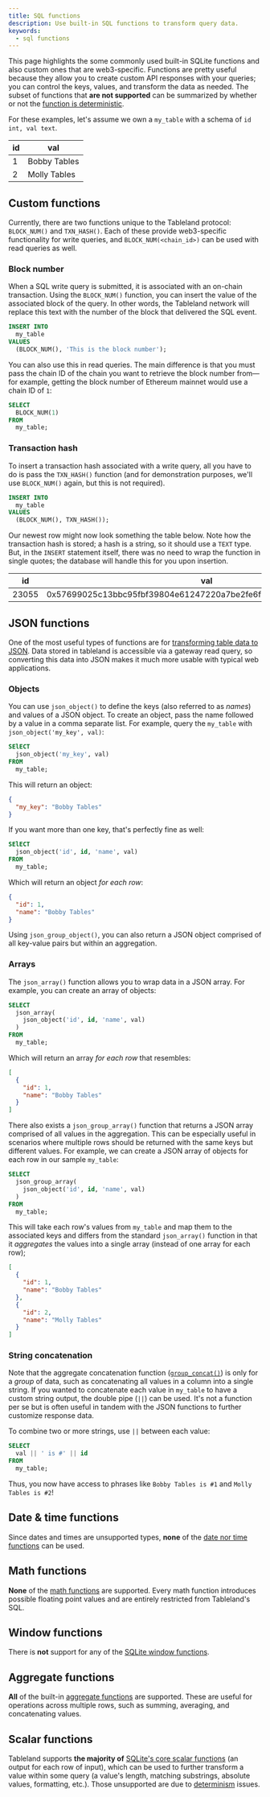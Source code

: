 ```yaml
---
title: SQL functions
description: Use built-in SQL functions to transform query data.
keywords:
  - sql functions
---
```


This page highlights the some commonly used built-in SQLite functions and also custom ones that are web3-specific. Functions are pretty useful because they allow you to create custom API responses with your queries; you can control the keys, values, and transform the data as needed. The subset of functions that **are not supported** can be summarized by whether or not the [function is deterministic](https://www.sqlite.org/deterministic.html#overview).

For these examples, let's assume we own a `my_table` with a schema of `id int, val text`.

| id  | val          |
| --- | ------------ |
| 1   | Bobby Tables |
| 2   | Molly Tables |

## Custom functions

Currently, there are two functions unique to the Tableland protocol: `BLOCK_NUM()` and `TXN_HASH()`. Each of these provide web3-specific functionality for write queries, and `BLOCK_NUM(<chain_id>)` can be used with read queries as well.

### Block number

When a SQL write query is submitted, it is associated with an on-chain transaction. Using the `BLOCK_NUM()` function, you can insert the value of the associated block of the query. In other words, the Tableland network will replace this text with the number of the block that delivered the SQL event.

```sql
INSERT INTO
  my_table
VALUES
  (BLOCK_NUM(), 'This is the block number');
```

You can also use this in read queries. The main difference is that you must pass the chain ID of the chain you want to retrieve the block number from—for example, getting the block number of Ethereum mainnet would use a chain ID of `1`:

```sql
SELECT
  BLOCK_NUM(1)
FROM
  my_table;
```

### Transaction hash

To insert a transaction hash associated with a write query, all you have to do is pass the `TXN_HASH()` function (and for demonstration purposes, we'll use `BLOCK_NUM()` again, but this is not required).

```sql
INSERT INTO
  my_table
VALUES
  (BLOCK_NUM(), TXN_HASH());
```

Our newest row might now look something the table below. Note how the transaction hash is stored; a hash is a string, so it should use a `TEXT` type. But, in the `INSERT` statement itself, there was no need to wrap the function in single quotes; the database will handle this for you upon insertion.

| id    | val                                                                |
| ----- | ------------------------------------------------------------------ |
| 23055 | 0x57699025c13bbc95fbf39804e61247220a7be2fe6f32280faf878a3dc24f1486 |

## JSON functions

One of the most useful types of functions are for [transforming table data to JSON](https://www.sqlite.org/json1.html). Data stored in tableland is accessible via a gateway read query, so converting this data into JSON makes it much more usable with typical web applications.

### Objects

You can use `json_object()` to define the keys (also referred to as _names_) and values of a JSON object. To create an object, pass the name followed by a value in a comma separate list. For example, query the `my_table` with `json_object('my_key', val)`:

```sql
SElECT
  json_object('my_key', val)
FROM
  my_table;
```

This will return an object:

```json
{
  "my_key": "Bobby Tables"
}
```

If you want more than one key, that's perfectly fine as well:

```sql
SElECT
  json_object('id', id, 'name', val)
FROM
  my_table;
```

Which will return an object _for each row_:

```json
{
  "id": 1,
  "name": "Bobby Tables"
}
```

Using `json_group_object()`, you can also return a JSON object comprised of all key-value pairs but within an aggregation.

### Arrays

The `json_array()` function allows you to wrap data in a JSON array. For example, you can create an array of objects:

```sql
SELECT
  json_array(
    json_object('id', id, 'name', val)
  )
FROM
  my_table;
```

Which will return an array _for each row_ that resembles:

```json
[
  {
    "id": 1,
    "name": "Bobby Tables"
  }
]
```

There also exists a `json_group_array()` function that returns a JSON array comprised of all values in the aggregation. This can be especially useful in scenarios where multiple rows should be returned with the same keys but different values. For example, we can create a JSON array of objects for each row in our sample `my_table`:

```sql
SELECT
  json_group_array(
    json_object('id', id, 'name', val)
  )
FROM
  my_table;
```

This will take each row's values from `my_table` and map them to the associated keys and differs from the standard `json_array()` function in that it _aggregates_ the values into a single array (instead of one array for each row);

```json
[
  {
    "id": 1,
    "name": "Bobby Tables"
  },
  {
    "id": 2,
    "name": "Molly Tables"
  }
]
```

### String concatenation

Note that the aggregate concatenation function ([`group_concat()`](https://www.sqlite.org/lang_aggfunc.html#group_concat)) is only for a _group_ of data, such as concatenating all values in a column into a single string. If you wanted to concatenate each value in `my_table` to have a custom string output, the double pipe (`||`) can be used. It's not a function per se but is often useful in tandem with the JSON functions to further customize response data.

To combine two or more strings, use `||` between each value:

```sql
SELECT
  val || ' is #' || id
FROM
  my_table;
```

Thus, you now have access to phrases like `Bobby Tables is #1` and `Molly Tables is #2`!

## Date & time functions

Since dates and times are unsupported types, **none** of the [date nor time functions](https://www.sqlite.org/lang_datefunc.html) can be used.

## Math functions

**None** of the [math functions](https://www.sqlite.org/lang_mathfunc.html) are supported. Every math function introduces possible floating point values and are entirely restricted from Tableland's SQL.

## Window functions

There is **not** support for any of the [SQLite window functions](https://www.sqlite.org/windowfunctions.html).

## Aggregate functions

**All** of the built-in [aggregate functions](https://www.sqlite.org/lang_aggfunc.html#group_concat) are supported. These are useful for operations across multiple rows, such as summing, averaging, and concatenating values.

## Scalar functions

Tableland supports **the majority of** [SQLite's core scalar functions](https://www.sqlite.org/lang_corefunc.html) (an output for each row of input), which can be used to further transform a value within some query (a value's length, matching substrings, absolute values, formatting, etc.). Those unsupported are due to [determinism](https://www.sqlite.org/deterministic.html#overview) issues.
